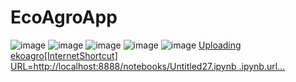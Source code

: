 # EcoAgroApp
![image](https://github.com/turkan-risvan/EcoAgroApp/assets/78659151/9fda7ba7-b696-4a39-b0ff-a34861f7c5e5)
![image](https://github.com/turkan-risvan/EcoAgroApp/assets/78659151/2caa881b-ab23-4dc7-b4d6-080d654f7d3c)
![image](https://github.com/turkan-risvan/EcoAgroApp/assets/78659151/b95347f1-5215-4c3e-a5d5-5eace640e6fd)
![image](https://github.com/turkan-risvan/EcoAgroApp/assets/78659151/8ced7200-a4e5-4da5-8534-96c38f184655)
![image](https://github.com/turkan-risvan/EcoAgroApp/assets/78659151/b9af36c4-763a-480d-a533-d3496223cc5e)
[Uploading ekoagro[InternetShortcut]
URL=http://localhost:8888/notebooks/Untitled27.ipynb
.ipynb.url…]()








